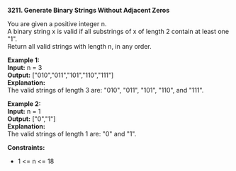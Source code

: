 **3211. Generate Binary Strings Without Adjacent Zeros**

You are given a positive integer n.  
A binary string x is valid if all substrings of x of length 2 contain at least one "1".  
Return all valid strings with length n, in any order.  

**Example 1:**  
**Input:** n = 3  
**Output:** ["010","011","101","110","111"]  
**Explanation:**  
The valid strings of length 3 are: "010", "011", "101", "110", and "111".

**Example 2:**  
**Input:** n = 1  
**Output:** ["0","1"]  
**Explanation:**  
The valid strings of length 1 are: "0" and "1".

**Constraints:**  
- 1 <= n <= 18